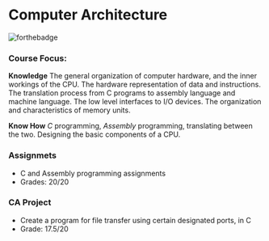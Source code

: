 # Computer Architecture

![forthebadge](https://forthebadge.com/images/badges/made-with-c.svg)

### Course Focus:

**Knowledge**
  The general organization of computer hardware, and the inner workings of the CPU.
  The hardware representation of data and instructions.
  The translation process from C programs to assembly language and machine language.
  The low level interfaces to I/O devices.
  The organization and characteristics of memory units.

**Know How**
  *C* programming, *Assembly* programming, translating between the two.
  Designing the basic components of a CPU.

### Assignmets
* C and Assembly programming assignments
* Grades: 20/20

### CA Project
* Create a program for file transfer using certain designated ports, in C
* Grade: 17.5/20